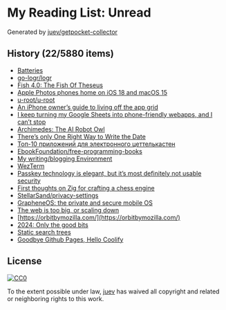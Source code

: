 # My Reading List: Unread

Generated by [juev/getpocket-collector](https://github.com/juev/getpocket-collector)

## History (22/5880 items)

- [Batteries](http://www.hanssummers.com/homebrew/homebrewbattery.html)
- [go-logr/logr](https://github.com/go-logr/logr)
- [Fish 4.0: The Fish Of Theseus](https://fishshell.com/blog/rustport/)
- [Apple Photos phones home on iOS 18 and macOS 15](https://lapcatsoftware.com/articles/2024/12/3.html)
- [u-root/u-root](https://github.com/u-root/u-root)
- [An iPhone owner’s guide to living off the app grid](https://www.theverge.com/2024/12/22/24325858/iphone-minimalist-homescreen-ios-18-widgets-shortcuts)
- [I keep turning my Google Sheets into phone-friendly webapps, and I can’t stop](https://arstechnica.com/gadgets/2024/12/making-tiny-no-code-webapps-out-of-spreadsheets-is-a-weirdly-fulfilling-hobby/)
- [Archimedes: The AI Robot Owl](https://www.hackster.io/glowascii/archimedes-the-ai-robot-owl-325ff5)
- [There’s only One Right Way to Write the Date](http://ellanew.com/ptpl/137-2024.53-write-the-date-right)
- [Топ-10 приложений для электронного цеттелькастен](https://fedorovpishet.ru/zettelkasten-apps/)
- [EbookFoundation/free-programming-books](https://github.com/EbookFoundation/free-programming-books)
- [My writing/blogging Environment](https://taonaw.com/2024/12/30/my-writingblogging-environment.html)
- [WezTerm](https://wezfurlong.org/wezterm/index.html)
- [Passkey technology is elegant, but it’s most definitely not usable security](https://arstechnica.com/security/2024/12/passkey-technology-is-elegant-but-its-most-definitely-not-usable-security/)
- [First thoughts on Zig for crafting a chess engine](https://www.strydr.net/articles/first-thoughts-on-zig-for-crafting-a-chess-engine)
- [StellarSand/privacy-settings](https://github.com/StellarSand/privacy-settings)
- [GrapheneOS: the private and secure mobile OS](https://grapheneos.org/)
- [The web is too big, or scaling down](https://scottrichmond.me/the-web-is-too-big/)
- [https://orbitbymozilla.com/](https://orbitbymozilla.com/)
- [2024: Only the good bits](https://lewisdale.dev/post/2024-only-the-good-bits/)
- [Static search trees](https://curiouscoding.nl/posts/static-search-tree/)
- [Goodbye Github Pages, Hello Coolify](https://quakkels.com/posts/202412_01_goodbye_github_pages_hello_coolify/)

## License

[![CC0](https://mirrors.creativecommons.org/presskit/buttons/88x31/svg/cc-zero.svg)](https://creativecommons.org/publicdomain/zero/1.0/)

To the extent possible under law, [juev](https://github.com/juev) has waived all copyright and related or neighboring rights to this work.

